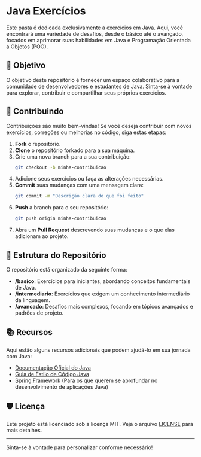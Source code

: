 
# Java Exercícios

Este pasta é dedicada exclusivamente a exercícios em Java. Aqui, você encontrará uma variedade de desafios, desde o básico até o avançado, focados em aprimorar suas habilidades em Java e Programação Orientada a Objetos (POO).

## 🎯 Objetivo

O objetivo deste repositório é fornecer um espaço colaborativo para a comunidade de desenvolvedores e estudantes de Java. Sinta-se à vontade para explorar, contribuir e compartilhar seus próprios exercícios.

## 🚀 Contribuindo

Contribuições são muito bem-vindas! Se você deseja contribuir com novos exercícios, correções ou melhorias no código, siga estas etapas:

1. **Fork** o repositório.
2. **Clone** o repositório forkado para a sua máquina.
3. Crie uma nova branch para a sua contribuição:
   ```bash
   git checkout -b minha-contribuicao
   ```
4. Adicione seus exercícios ou faça as alterações necessárias.
5. **Commit** suas mudanças com uma mensagem clara:
   ```bash
   git commit -m "Descrição clara do que foi feito"
   ```
6. **Push** a branch para o seu repositório:
   ```bash
   git push origin minha-contribuicao
   ```
7. Abra um **Pull Request** descrevendo suas mudanças e o que elas adicionam ao projeto.

## 📂 Estrutura do Repositório

O repositório está organizado da seguinte forma:

- **/basico**: Exercícios para iniciantes, abordando conceitos fundamentais de Java.
- **/intermediario**: Exercícios que exigem um conhecimento intermediário da linguagem.
- **/avancado**: Desafios mais complexos, focando em tópicos avançados e padrões de projeto.

## 📚 Recursos

Aqui estão alguns recursos adicionais que podem ajudá-lo em sua jornada com Java:

- [Documentação Oficial do Java](https://docs.oracle.com/en/java/)
- [Guia de Estilo de Código Java](https://google.github.io/styleguide/javaguide.html)
- [Spring Framework](https://spring.io/projects/spring-framework) (Para os que querem se aprofundar no desenvolvimento de aplicações Java)

## 🛡️ Licença

Este projeto está licenciado sob a licença MIT. Veja o arquivo [LICENSE](LICENSE) para mais detalhes.

---

Sinta-se à vontade para personalizar conforme necessário!
